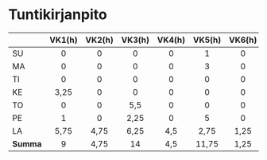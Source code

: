 # Tuntikirjanpito

|         |VK1(h)|VK2(h)|VK3(h)|VK4(h)|VK5(h)|VK6(h)|VK7(h)|VK8(h)|**Summa**|
|---------|:----:|:----:|:----:|:----:|:----:|:----:|:----:|:----:|:-------:|
| SU      | 0    | 0    | 0    | 0    | 1    | 0    | 0    | 1    |         |
| MA      | 0    | 0    | 0    | 0    | 3    | 0    | 0    | 0    |   3     |
| TI      | 0    | 0    | 0    | 0    | 0    | 0    | 0    | 0    |   0     |
| KE      | 3,25 | 0    | 0    | 0    | 0    | 0    | 0    | 0    |   3,25  |
| TO      | 0    | 0    | 5,5  | 0    | 0    | 0    | 0    | 0    |   5,5   |
| PE      | 1    | 0    | 2,25 | 0    | 5    | 0    | 0    | 1,5  |   9,75  |
| LA      | 5,75 | 4,75 | 6,25 | 4,5  | 2,75 | 1,25 | 0    | 3,75 |   29    |
|**Summa**| 9    | 4,75 | 14   | 4,5  | 11,75| 1,25 | 0    |      |         |
